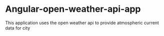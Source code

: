 # Angular-open-weather-api-app
This application uses the open weather api to provide atmospheric current data for city
